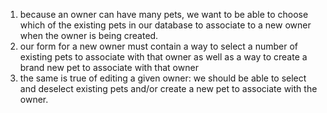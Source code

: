 1. because an owner can have many pets, we want to be able to choose which of the existing pets in our database to associate to a new owner when the owner is being created.
2. our form for a new owner must contain a way to select a number of existing pets to associate with that owner as well as a way to create a brand new pet to associate with that owner
3. the same is true of editing a given owner: we should be able to select and deselect existing pets and/or create a new pet to associate with the owner.